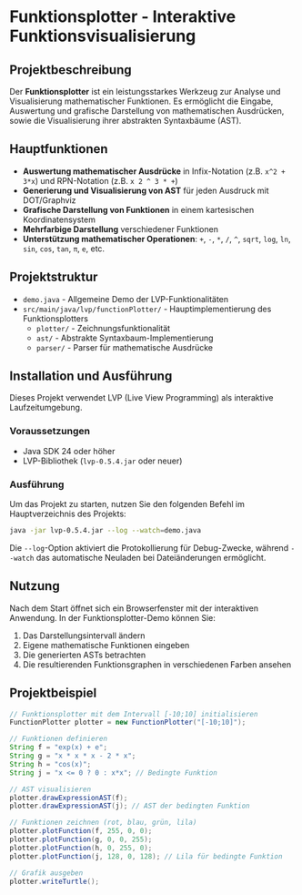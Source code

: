# Funktionsplotter - Interaktive Funktionsvisualisierung

## Projektbeschreibung
Der **Funktionsplotter** ist ein leistungsstarkes Werkzeug zur Analyse und Visualisierung mathematischer Funktionen. Es ermöglicht die Eingabe, Auswertung und grafische Darstellung von mathematischen Ausdrücken, sowie die Visualisierung ihrer abstrakten Syntaxbäume (AST).

## Hauptfunktionen

- **Auswertung mathematischer Ausdrücke** in Infix-Notation (z.B. `x^2 + 3*x`) und RPN-Notation (z.B. `x 2 ^ 3 * +`)
- **Generierung und Visualisierung von AST** für jeden Ausdruck mit DOT/Graphviz
- **Grafische Darstellung von Funktionen** in einem kartesischen Koordinatensystem
- **Mehrfarbige Darstellung** verschiedener Funktionen
- **Unterstützung mathematischer Operationen**: `+`, `-`, `*`, `/`, `^`, `sqrt`, `log`, `ln`, `sin`, `cos`, `tan`, `π`, `e`, etc.

## Projektstruktur

- `demo.java` - Allgemeine Demo der LVP-Funktionalitäten
- `src/main/java/lvp/functionPlotter/` - Hauptimplementierung des Funktionsplotters
  - `plotter/` - Zeichnungsfunktionalität
  - `ast/` - Abstrakte Syntaxbaum-Implementierung
  - `parser/` - Parser für mathematische Ausdrücke

## Installation und Ausführung

Dieses Projekt verwendet LVP (Live View Programming) als interaktive Laufzeitumgebung.

### Voraussetzungen

- Java SDK 24 oder höher
- LVP-Bibliothek (`lvp-0.5.4.jar` oder neuer)

### Ausführung

Um das Projekt zu starten, nutzen Sie den folgenden Befehl im Hauptverzeichnis des Projekts:

```bash
java -jar lvp-0.5.4.jar --log --watch=demo.java
```

Die `--log`-Option aktiviert die Protokollierung für Debug-Zwecke, während `--watch` das automatische Neuladen bei Dateiänderungen ermöglicht.

## Nutzung

Nach dem Start öffnet sich ein Browserfenster mit der interaktiven Anwendung. In der Funktionsplotter-Demo können Sie:

1. Das Darstellungsintervall ändern
2. Eigene mathematische Funktionen eingeben
3. Die generierten ASTs betrachten
4. Die resultierenden Funktionsgraphen in verschiedenen Farben ansehen

## Projektbeispiel

```java
// Funktionsplotter mit dem Intervall [-10;10] initialisieren
FunctionPlotter plotter = new FunctionPlotter("[-10;10]");

// Funktionen definieren
String f = "exp(x) + e";
String g = "x * x * x - 2 * x";
String h = "cos(x)";
String j = "x <= 0 ? 0 : x*x"; // Bedingte Funktion

// AST visualisieren
plotter.drawExpressionAST(f);
plotter.drawExpressionAST(j); // AST der bedingten Funktion

// Funktionen zeichnen (rot, blau, grün, lila)
plotter.plotFunction(f, 255, 0, 0);
plotter.plotFunction(g, 0, 0, 255);
plotter.plotFunction(h, 0, 255, 0);
plotter.plotFunction(j, 128, 0, 128); // Lila für bedingte Funktion

// Grafik ausgeben
plotter.writeTurtle();
```